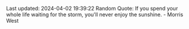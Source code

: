 Last updated: 2024-04-02 19:39:22
Random Quote: If you spend your whole life waiting for the storm, you'll never enjoy the sunshine. - Morris West